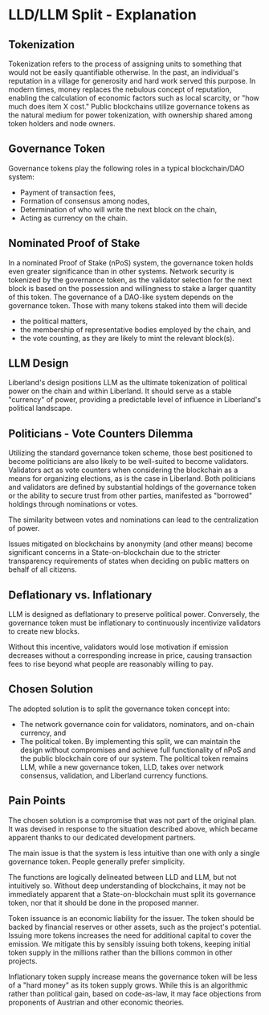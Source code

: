# LLD/LLM Split - Explanation

## Tokenization
Tokenization refers to the process of assigning units to something that would not be easily quantifiable otherwise. In the past, an individual's reputation in a village for generosity and hard work served this purpose.
In modern times, money replaces the nebulous concept of reputation, enabling the calculation of economic factors such as local scarcity, or "how much does item X cost." Public blockchains utilize governance tokens as the natural medium for power tokenization, with ownership shared among token holders and node owners.

## Governance Token
Governance tokens play the following roles in a typical blockchain/DAO system:
- Payment of transaction fees,
- Formation of consensus among nodes,
- Determination of who will write the next block on the chain,
- Acting as currency on the chain.

 ## Nominated Proof of Stake
In a nominated Proof of Stake (nPoS) system, the governance token holds even greater significance than in other systems.
Network security is tokenized by the governance token, as the validator selection for the next block is based on the possession and willingness to stake a larger quantity of this token. The governance of a DAO-like system depends on the governance token.
Those with many tokens staked into them will decide
- the political matters,
- the membership of representative bodies employed by the chain, and
- the vote counting, as they are likely to mint the relevant block(s).

## LLM Design
Liberland's design positions LLM as the ultimate tokenization of political power on the chain and within Liberland. It should serve as a stable "currency" of power, providing a predictable level of influence in Liberland's political landscape.

## Politicians - Vote Counters Dilemma
Utilizing the standard governance token scheme, those best positioned to become politicians are also likely to be well-suited to become validators.
Validators act as vote counters when considering the blockchain as a means for organizing elections, as is the case in Liberland.
Both politicians and validators are defined by substantial holdings of the governance token or the ability to secure trust from other parties, manifested as "borrowed" holdings through nominations or votes.

The similarity between votes and nominations can lead to the centralization of power.

Issues mitigated on blockchains by anonymity (and other means) become significant concerns in a State-on-blockchain due to the stricter transparency requirements of states when deciding on public matters on behalf of all citizens.

## Deflationary vs. Inflationary
LLM is designed as deflationary to preserve political power. Conversely, the governance token must be inflationary to continuously incentivize validators to create new blocks.

Without this incentive, validators would lose motivation if emission decreases without a corresponding increase in price, causing transaction fees to rise beyond what people are reasonably willing to pay.
 
 ## Chosen Solution
The adopted solution is to split the governance token concept into:
- The network governance coin for validators, nominators, and on-chain currency, and
- The political token.
By implementing this split, we can maintain the design without compromises and achieve full functionality of nPoS and the public blockchain core of our system.
The political token remains LLM, while a new governance token, LLD, takes over network consensus, validation, and Liberland currency functions.

## Pain Points
The chosen solution is a compromise that was not part of the original plan. It was devised in response to the situation described above, which became apparent thanks to our dedicated development partners.

The main issue is that the system is less intuitive than one with only a single governance token. People generally prefer simplicity.

The functions are logically delineated between LLD and LLM, but not intuitively so. Without deep understanding of blockchains, it may not be immediately apparent that a State-on-blockchain must split its governance token, nor that it should be done in the proposed manner.

Token issuance is an economic liability for the issuer. The token should be backed by financial reserves or other assets, such as the project's potential. Issuing more tokens increases the need for additional capital to cover the emission. We mitigate this by sensibly issuing both tokens, keeping initial token supply in the millions rather than the billions common in other projects.

Inflationary token supply increase means the governance token will be less of a "hard money" as its token supply grows. While this is an algorithmic rather than political gain, based on code-as-law, it may face objections from proponents of Austrian and other economic theories.
